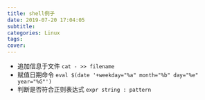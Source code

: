 ```yaml
---
title: shell例子
date: 2019-07-20 17:04:05
subtitle:
categories: Linux
tags:
cover:
---
```

* 追加信息于文件
`cat - >> filename`
* 赋值日期命令
`eval $(date '+weekday="%a" month="%b" day="%e" year="%G"')`
* 判断是否符合正则表达式
`expr string : pattern`
